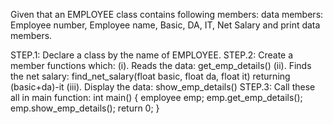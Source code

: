 Given that an EMPLOYEE class contains following members: data members: Employee number, Employee name, Basic, DA, IT, Net Salary and print data members.


STEP.1: Declare a class by the name of EMPLOYEE.
STEP.2: Create a member functions which:
(i). Reads the data: get_emp_details() 
(ii). Finds the net salary: find_net_salary(float basic, float da, float it)   returning (basic+da)-it 
(iii). Display the data: show_emp_details()
STEP.3: Call these all in main function:
int main() {
    employee emp;
    emp.get_emp_details();
    emp.show_emp_details();
    return 0;
}
